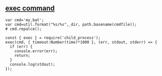 ## [exec command](https://nodejs.org/dist/latest-v10.x/docs/api/child_process.html)
```
var cmd='my.bat';
var cmd=util.format("%s/%s",_dir, path.basename(cmdfile));
# cmd.repalce();

const { exec } = require('child_process');
exec(cmd, { timeout:Number(time)*1000 }, (err, stdout, stderr) => {
  if (err) {
    console.error(err);
    return;
  }
  console.log(stdout);
});
```
